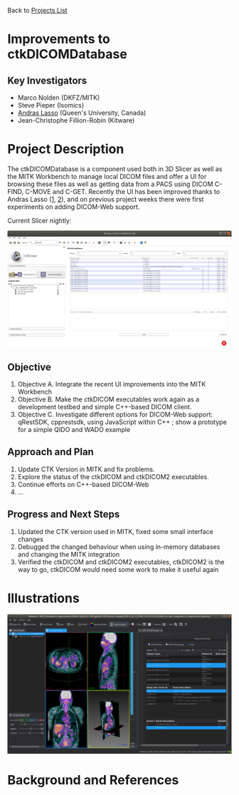 Back to [Projects List](../../README.md#ProjectsList)

# Improvements to ctkDICOMDatabase

## Key Investigators

- Marco Nolden (DKFZ/MITK)
- Steve Pieper (Isomics)
- [Andras Lasso](http://perk.cs.queensu.ca/users/lasso) (Queen's University, Canada)
- Jean-Christophe Fillion-Robin (Kitware)

# Project Description

The ctkDICOMDatabase is a component used both in 3D Slicer as well as the MITK Workbench to manage local DICOM files and offer a UI for browsing these files as well as getting data from a PACS using DICOM C-FIND, C-MOVE and C-GET. Recently the UI has been improved thanks to Andras Lasso ([1](https://github.com/Slicer/Slicer/commit/4d3ce7eb280806e91c0ce41124d0efb64b3b5f55), [2](https://github.com/commontk/CTK/commit/7f2f24a051fd58118e9d6ddb464eaf085ec05853)), and on previous project weeks there were first experiments on adding DICOM-Web support.

Current Slicer nightly:

![DICOM Browser](Slicer-DICOM-Browser.png)


## Objective

<!-- Describe here WHAT you would like to achieve (what you will have as end result). -->

1. Objective A. Integrate the recent UI improvements into the MITK Workbench
1. Objective B. Make the ctkDICOM executables work again as a development testbed and simple C++-based DICOM client.
1. Objective C. Investigate different options for DICOM-Web support: qRestSDK, cpprestsdk, using JavaScript within C++ ; show a prototype for a simple QIDO and WADO example

## Approach and Plan

<!-- Describe here HOW you would like to achieve the objectives stated above. -->

1. Update CTK Version in MITK and fix problems.
2. Explore the status of the ctkDICOM and ctkDICOM2 executables.
1. Continue efforts on C++-based DICOM-Web
1. ...

## Progress and Next Steps

<!-- Update this section as you make progress, describing of what you have ACTUALLY DONE. If there are specific steps that you could not complete then you can describe them here, too. -->

1. Updated the CTK version used in MITK, fixed some small interface changes
1. Debugged the changed behaviour when using in-memory databases and changing the MITK integration
1. Verified the ctkDICOM and ctkDICOM2 executables, ctkDICOM2 is the way to go, ctkDICOM would need some work to make it useful again

# Illustrations

![MITK Workbench showing the updated CTK DICOM Browser](MITK-DICOM-Browser.png)


# Background and References

<!-- If you developed any software, include link to the source code repository. If possible, also add links to sample data, and to any relevant publications. -->
